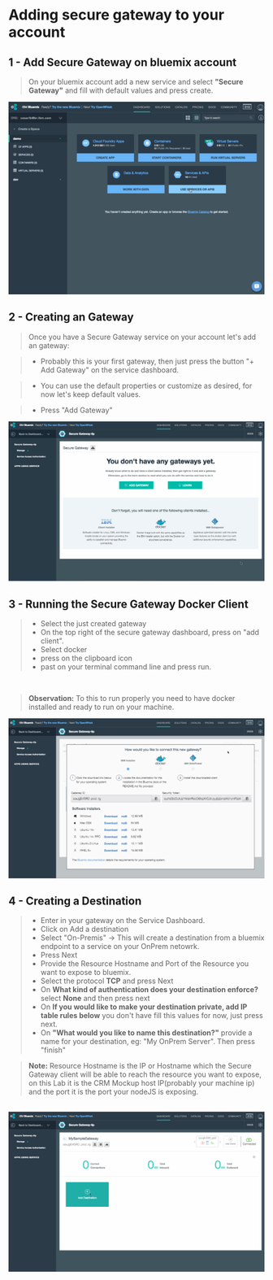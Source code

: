 # Adding secure gateway to your account

## 1 - Add Secure Gateway on bluemix account

> On your bluemix account add a new service and select **"Secure Gateway"** and fill with default values and press create.

![Instructions](/Lab/img/SGW_Setup01.gif)

## 2 - Creating an Gateway

> Once you have a Secure Gateway service on your account let's add an gateway:

>  - Probably this is your first gateway, then just press the button "+ Add Gateway" on the service dashboard.

>  - You can use the default properties or customize as desired, for now let's keep default values.

>  - Press "Add Gateway"

![Instructions](/Lab/img/SGW_Setup02-CreateGateway.gif)

## 3 - Running the Secure Gateway Docker Client
>  - Select the just created gateway
>  - On the top right of the secure gateway dashboard, press on "add client".
>  - Select docker
>  - press on the clipboard icon
>  - past on your terminal command line and press run.

&nbsp;
>**Observation:**   To this to run properly you need to have docker installed and ready to run on your machine.

![Instructions](/Lab/img/SGW_Setup03-AddingClient.gif)


## 4 - Creating a Destination
> - Enter in your gateway on the Service Dashboard.
> - Click on Add a destination
> - Select "On-Premis" -> This will create a destination from a bluemix endpoint to a service on your OnPrem netowrk.
> - Press Next
> - Provide the Resource Hostname and Port of the Resource you want to expose to bluemix.
> - Select the protocol **TCP** and press Next
> - On **What kind of authentication does your destination enforce?** select **None** and then press next
> - On **If you would like to make your destination private, add IP table rules below** you don't have fill this values for now, just press next.  
> - On **"What would you like to name this destination?"** provide a name for your destination, eg: "My OnPrem Server". Then press "finish"

> **Note:** Resource Hostname is the IP or Hostname which the Secure Gateway client will be able to reach the resource you want to expose, on this Lab it is the CRM Mockup host IP(probably your machine ip) and the port it is the port your nodeJS is exposing.

&nbsp;
![Instructions](/Lab/img/SGW_Setup04-AddingDestination.gif)
